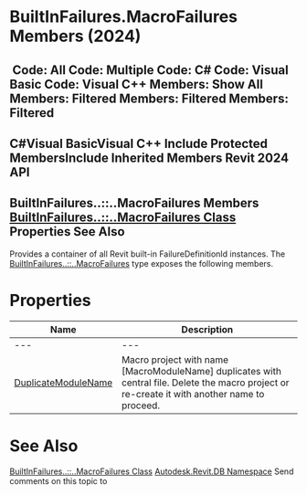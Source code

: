 # BuiltInFailures.MacroFailures Members (2024)

﻿
 Code: All Code: Multiple Code: C# Code: Visual Basic Code: Visual C++  Members: Show All Members: Filtered Members: Filtered Members: Filtered   
---  
C#Visual BasicVisual C++
Include Protected MembersInclude Inherited Members
Revit 2024 API  
---  
BuiltInFailures..::..MacroFailures Members  
[BuiltInFailures..::..MacroFailures Class](d4b395d9-c663-e784-8bad-bfc330432774.md "BuiltInFailures.MacroFailures Class") Properties See Also  
---  
Provides a container of all Revit built-in FailureDefinitionId instances.
The [BuiltInFailures..::..MacroFailures](d4b395d9-c663-e784-8bad-bfc330432774.md "BuiltInFailures.MacroFailures Class") type exposes the following members.
# Properties
| Name | Description |
| --- | --- |
| --- | --- | --- |
| [DuplicateModuleName](35406cc4-a516-ae07-23b8-02bc3ff51691.md "DuplicateModuleName Property") | Macro project with name [MacroModuleName] duplicates with central file. Delete the macro project or re-create it with another name to proceed. |

# See Also
[BuiltInFailures..::..MacroFailures Class](d4b395d9-c663-e784-8bad-bfc330432774.md "BuiltInFailures.MacroFailures Class")
[Autodesk.Revit.DB Namespace](87546ba7-461b-c646-cbb1-2cb8f5bff8b2.md "Autodesk.Revit.DB Namespace")
Send comments on this topic to 